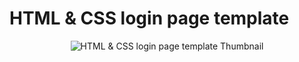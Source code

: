 # HTML & CSS login page template
<p align="center">
<img src="https://camo.githubusercontent.com/bdb443a68dcb33e54e80756c6f634bcfc101fe5c/68747470733a2f2f692e6962622e636f2f7376394c4b33432f6373732d6c6f67696e2d74656d706c6174652e706e67" alt="HTML & CSS login page template Thumbnail">
</p>
